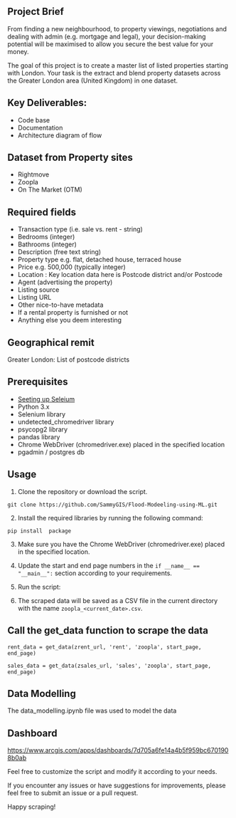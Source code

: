 ## Project Brief

From finding a new neighbourhood, to property viewings, negotiations and dealing with admin (e.g. mortgage and legal), your decision-making potential will be maximised to allow you secure the best value for your money.

The goal of this  project is to create a master list of listed properties starting with London. Your task is the extract and blend property datasets across the Greater London area (United Kingdom) in one dataset.

## Key Deliverables:
* Code base
* Documentation
* Architecture diagram of flow

## Dataset from Property sites
* Rightmove
* Zoopla
* On The Market (OTM)

## Required fields
* Transaction type (i.e. sale vs. rent - string)
* Bedrooms (integer)
* Bathrooms (integer)
* Description (free text string)
* Property type e.g. flat, detached house, terraced house
* Price e.g. 500,000 (typically integer)
* Location :  Key location data here is Postcode district and/or Postcode
* Agent (advertising the property)
* Listing source
* Listing URL
* Other nice-to-have metadata
* If a rental property is furnished or not
* Anything else you deem interesting

## Geographical remit
Greater London: List of postcode districts

## Prerequisites
* [Seeting up Seleium](https://www.geeksforgeeks.org/how-to-install-selenium-in-python/)
* Python 3.x
* Selenium library
* undetected_chromedriver library
* psycopg2 library
* pandas library
* Chrome WebDriver (chromedriver.exe) placed in the specified location
* pgadmin / postgres db

## Usage
1. Clone the repository or download the script.

```
git clone https://github.com/SammyGIS/Flood-Modeeling-using-ML.git
```

2. Install the required libraries by running the following command:
```
pip install  package
```

3. Make sure you have the Chrome WebDriver (chromedriver.exe) placed in the specified location.

4. Update the start and end page numbers in the `if __name__ == "__main__":` section according to your requirements.

5. Run the script:

6. The scraped data will be saved as a CSV file in the current directory with the name `zoopla_<current_date>.csv`.


## Call the get_data function to scrape the data
```
rent_data = get_data(zrent_url, 'rent', 'zoopla', start_page, end_page)

```
```
sales_data = get_data(zsales_url, 'sales', 'zoopla', start_page, end_page)

```

## Data Modelling

The data_modelling.ipynb file was used to model the data


## Dashboard 
https://www.arcgis.com/apps/dashboards/7d705a6fe14a4b5f959bc6701908b0ab


Feel free to customize the script and modify it according to your needs.

If you encounter any issues or have suggestions for improvements, please feel free to submit an issue or a pull request.

Happy scraping!